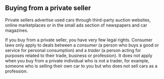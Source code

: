 ##  Buying from a private seller

Private sellers advertise used cars through third-party auction websites,
online marketplaces or in the small ads section of newspapers and car
magazines.

If you buy from a private seller, you have very few legal rights. Consumer
laws only apply to deals between a _consumer_ (a person who buys a good or
service for personal consumption) and a _trader_ (a person acting for purposes
related to their trade, business or profession). It does not apply when you
buy from a private individual who is not a trader, for example, someone who is
selling their own car to you but who does not sell cars as a profession.
